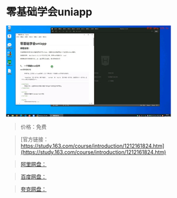 # 零基础学会uniapp

![img](../../../assets/study163/free/7c07d95a86e9462f89a7e5e1822915c0.jpg)

> 价格：免费

> [官方链接：https://study.163.com/course/introduction/1212161824.htm](https://study.163.com/course/introduction/1212161824.htm)

> [阿里网盘：]()

> [百度网盘：]()

> [夸克网盘：]()
